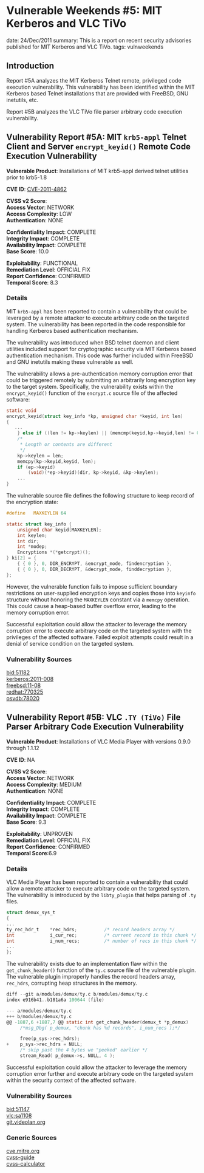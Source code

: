 Vulnerable Weekends #5: MIT Kerberos and VLC TiVo
=================================================
date: 24/Dec/2011
summary: This is a report on recent security advisories published for MIT Kerberos and VLC TiVo.
tags: vulnweekends

## Introduction
Report #5A analyzes the MIT Kerberos Telnet remote, privileged code execution vulnerability. This vulnerability has been identified within the MIT Kerberos based Telnet installations that are provided with FreeBSD, GNU inetutils, etc.

Report #5B analyzes the VLC TiVo file parser arbitrary code execution vulnerability.

## Vulnerability Report #5A: MIT `krb5-appl` Telnet Client and Server `encrypt_keyid()` Remote Code Execution Vulnerability

**Vulnerable Product**: Installations of MIT krb5-appl derived telnet utilities prior to krb5-1.8

**CVE ID**: [CVE-2011-4862](http://cve.mitre.org/cgi-bin/cvename.cgi?name=CVE-2011-4862)

**CVSS v2 Score**:  
**Access Vector**: NETWORK  
**Access Complexity**: LOW  
**Authentication**: NONE  

**Confidentiality Impact**: COMPLETE  
**Integrity Impact**: COMPLETE  
**Availability Impact**: COMPLETE  
**Base Score**: 10.0  

**Exploitability**: FUNCTIONAL  
**Remediation Level**: OFFICIAL FIX  
**Report Confidence**: CONFIRMED  
**Temporal Score**: 8.3  

### Details
MIT `krb5-appl` has been reported to contain a vulnerability that could be leveraged by a remote attacker to execute arbitrary code on the targeted system. The vulnerability has been reported in the code responsible for handling Kerberos based authentication mechanism.

The vulnerability was introduced when BSD telnet daemon and client utilities included support for cryptographic security via MIT Kerberos based authentication mechanism. This code was further included within FreeBSD and GNU inetutils making these vulnerable as well.

The vulnerability allows a pre-authentication memory corruption error that could be triggered remotely by submitting an arbitrarily long encryption key to the target system. Specifically, the vulnerability exists within the `encrypt_keyid()` function of the `encrypt.c` source file of the affected software:

```c
static void
encrypt_keyid(struct key_info *kp, unsigned char *keyid, int len)
{
   ...
    } else if ((len != kp->keylen) || (memcmp(keyid,kp->keyid,len) != 0)) {
    /*
     * Length or contents are different
     */
    kp->keylen = len;
    memcpy(kp->keyid,keyid, len);
    if (ep->keyid)
        (void)(*ep->keyid)(dir, kp->keyid, &kp->keylen);
    ...
}
```

The vulnerable source file defines the following structure to keep record of the encryption state:

```c
#define   MAXKEYLEN 64

static struct key_info {
    unsigned char keyid[MAXKEYLEN];
    int keylen;
    int dir;
    int *modep;
    Encryptions *(*getcrypt)();
} ki[2] = {
    { { 0 }, 0, DIR_ENCRYPT, &encrypt_mode, findencryption },
    { { 0 }, 0, DIR_DECRYPT, &decrypt_mode, finddecryption },
};
```

However, the vulnerable function fails to impose sufficient boundary restrictions on user-supplied encryption keys and copies those into `keyinfo` structure without honoring the `MAXKEYLEN` constant via a `memcpy` operation. This could cause a heap-based buffer overflow error, leading to the memory corruption error.

Successful exploitation could allow the attacker to leverage the memory corruption error to execute arbitrary code on the targeted system with the privileges of the affected software. Failed exploit attempts could result in a denial of service condition on the targeted system.

### Vulnerability Sources
[bid:51182](http://www.securityfocus.com/bid/51182)  
[kerberos:2011-008](http://web.mit.edu/kerberos/advisories/MITKRB5-SA-2011-008.txt)  
[freebsd:11-08](http://security.freebsd.org/advisories/FreeBSD-SA-11:08.telnetd.asc)  
[redhat:770325](https://bugzilla.redhat.com/show_bug.cgi?id=770325)  
[osvdb:78020](http://osvdb.org/78020)  

## Vulnerability Report #5B: VLC `.TY (TiVo)` File Parser Arbitrary Code Execution Vulnerability

**Vulnerable Product**: Installations of VLC Media Player with versions 0.9.0 through 1.1.12

**CVE ID**: NA

**CVSS v2 Score**:  
**Access Vector**: NETWORK  
**Access Complexity**: MEDIUM  
**Authentication**: NONE  

**Confidentiality Impact**: COMPLETE  
**Integrity Impact**: COMPLETE  
**Availability Impact**: COMPLETE  
**Base Score**: 9.3  

**Exploitability**: UNPROVEN  
**Remediation Level**: OFFICIAL FIX  
**Report Confidence**: CONFIRMED  
**Temporal Score**:6.9  

### Details
VLC Media Player has been reported to contain a vulnerability that could allow a remote attacker to execute arbitrary code on the targeted system. The vulnerability is introduced by the `libty_plugin` that helps parsing of `.ty` files.

```c
struct demux_sys_t
{
...
ty_rec_hdr_t    *rec_hdrs;          /* record headers array */
int             i_cur_rec;          /* current record in this chunk */
int             i_num_recs;         /* number of recs in this chunk */
...
};
```

The vulnerability exists due to an implementation flaw within the `get_chunk_header()` function of the `ty.c` source file of the vulnerable plugin. The vulnerable plugin improperly handles the record headers array, `rec_hdrs`, corrupting heap structures in the memory.

```c
diff --git a/modules/demux/ty.c b/modules/demux/ty.c
index e916b41..b181a6a 100644 (file)

--- a/modules/demux/ty.c
+++ b/modules/demux/ty.c
@@ -1887,6 +1887,7 @@ static int get_chunk_header(demux_t *p_demux)
     /*msg_Dbg( p_demux, "chunk has %d records", i_num_recs );*/

     free(p_sys->rec_hdrs);
+    p_sys->rec_hdrs = NULL;
     /* skip past the 4 bytes we "peeked" earlier */
     stream_Read( p_demux->s, NULL, 4 );
```

Successful exploitation could allow the attacker to leverage the memory corruption error further and execute arbitrary code on the targeted system within the security context of the affected software.

### Vulnerability Sources
[bid:51147](http://www.securityfocus.com/bid/51147)  
[vlc:sa1108](http://www.videolan.org/security/sa1108.html)  
[git.videolan.org](http://git.videolan.org/?p=vlc.git;a=blobdiff;f=modules/demux/)  

### Generic Sources
[cve.mitre.org](http://cve.mitre.org)  
[cvss-guide](http://www.first.org/cvss/cvss-guide.html)  
[cvss-calculator](http://nvd.nist.gov/cvss.cfm?calculator&adv&version=2)  
